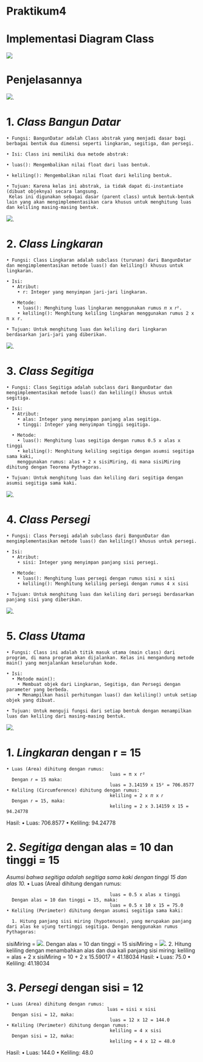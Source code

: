 # Praktikum4

# Implementasi Diagram Class 

![](DiagramClass.png)

# Penjelasannya

![](BangunDatar.png).

# 1.  *Class Bangun Datar*
    • Fungsi: BangunDatar adalah Class abstrak yang menjadi dasar bagi berbagai bentuk dua dimensi seperti lingkaran, segitiga, dan persegi.

    • Isi: Class ini memiliki dua metode abstrak:
   
    • luas(): Mengembalikan nilai float dari luas bentuk.
    
    • keliling(): Mengembalikan nilai float dari keliling bentuk.
    
    • Tujuan: Karena kelas ini abstrak, ia tidak dapat di-instantiate (dibuat objeknya) secara langsung. 
     Kelas ini digunakan sebagai dasar (parent class) untuk bentuk-bentuk lain yang akan mengimplementasikan cara khusus untuk menghitung luas dan keliling masing-masing bentuk.


![](Lingkaran.png).
    
# 2.  *Class Lingkaran*
    • Fungsi: Class Lingkaran adalah subclass (turunan) dari BangunDatar dan mengimplementasikan metode luas() dan keliling() khusus untuk lingkaran.
  
    • Isi:
      • Atribut:
        • r: Integer yang menyimpan jari-jari lingkaran.
    
      • Metode:
        • luas(): Menghitung luas lingkaran menggunakan rumus 𝜋 x 𝑟².     
        • keliling(): Menghitung keliling lingkaran menggunakan rumus 2 x π x r.
 
    • Tujuan: Untuk menghitung luas dan keliling dari lingkaran berdasarkan jari-jari yang diberikan.


![](Segitiga.png).

# 3.  *Class Segitiga*
    • Fungsi: Class Segitiga adalah subclass dari BangunDatar dan mengimplementasikan metode luas() dan keliling() khusus untuk segitiga.
   
    • Isi:
      • Atribut:
        • alas: Integer yang menyimpan panjang alas segitiga.
        • tinggi: Integer yang menyimpan tinggi segitiga.
    
      • Metode:
        • luas(): Menghitung luas segitiga dengan rumus 0.5 x alas x tinggi
        • keliling(): Menghitung keliling segitiga dengan asumsi segitiga sama kaki,
        menggunakan rumus: alas + 2 x sisiMiring, di mana sisiMiring dihitung dengan Teorema Pythagoras.
    
    • Tujuan: Untuk menghitung luas dan keliling dari segitiga dengan asumsi segitiga sama kaki.


![](Persegi.png).

# 4.  *Class Persegi*
    • Fungsi: Class Persegi adalah subclass dari BangunDatar dan mengimplementasikan metode luas() dan keliling() khusus untuk persegi.
  
    • Isi:
      • Atribut:
        • sisi: Integer yang menyimpan panjang sisi persegi.
    
      • Metode:
        • luas(): Menghitung luas persegi dengan rumus sisi x sisi
        • keliling(): Menghitung keliling persegi dengan rumus 4 x sisi
   
    • Tujuan: Untuk menghitung luas dan keliling dari persegi berdasarkan panjang sisi yang diberikan.


![](Utama.png).

# 5.  *Class Utama*
    • Fungsi: Class ini adalah titik masuk utama (main class) dari program, di mana program akan dijalankan. Kelas ini mengandung metode main() yang menjalankan keseluruhan kode.
    
    • Isi:
      • Metode main():
        • Membuat objek dari Lingkaran, Segitiga, dan Persegi dengan parameter yang berbeda.
        • Menampilkan hasil perhitungan luas() dan keliling() untuk setiap objek yang dibuat.
    
    • Tujuan: Untuk menguji fungsi dari setiap bentuk dengan menampilkan luas dan keliling dari masing-masing bentuk.


![](HasilOutput.png).

# 1.  *Lingkaran*  dengan r = 15
    • Luas (Area) dihitung dengan rumus:
                                          luas = π x r²
      Dengan 𝑟 = 15 maka:
                                          luas = 3.14159 x 15² = 706.8577
    • Keliling (Circumference) dihitung dengan rumus:
                                          keliling = 2 x 𝜋 x 𝑟
      Dengan 𝑟 = 15, maka:
                                          keliling = 2 x 3.14159 x 15 = 94.24778
Hasil:
  • Luas: 706.8577
  • Keliling: 94.24778


# 2.  *Segitiga*  dengan alas = 10 dan tinggi = 15
  *Asumsi bahwa segitiga adalah segitiga sama kaki dengan tinggi 15 dan alas 10.*
    • Luas (Area) dihitung dengan rumus:

                                          luas = 0.5 x alas x tinggi
      Dengan alas = 10 dan tinggi = 15, maka:
                                          luas = 0.5 x 10 x 15 = 75.0
    • Keliling (Perimeter) dihitung dengan asumsi segitiga sama kaki:

      1. Hitung panjang sisi miring (hypotenuse), yang merupakan panjang dari alas ke ujung tertinggi segitiga. Dengan menggunakan rumus Pythagoras:
 sisiMiring = 
             ![](SisiMiring1.png).
      Dengan alas = 10 dan tinggi = 15
 sisiMiring = 
              ![](SisiMiring2.png).
      2. Hitung keliling dengan menambahkan alas dan dua kali panjang sisi miring:
                                          keliling = alas + 2 x sisiMiring = 10 + 2 x 15.59017 = 41.18034
Hasil:
  • Luas: 75.0
  • Keliling: 41.18034

# 3.  *Persegi*  dengan sisi = 12
    • Luas (Area) dihitung dengan rumus:
                                         luas = sisi x sisi
      Dengan sisi = 12, maka:
                                          luas = 12 x 12 = 144.0
    • Keliling (Perimeter) dihitung dengan rumus:
                                          keliling = 4 x sisi
      Dengan sisi = 12, maka:
                                          keliling = 4 x 12 = 48.0
Hasil:
  • Luas: 144.0
  • Keliling: 48.0
